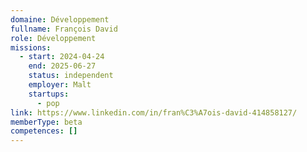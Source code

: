 ```yaml
---
domaine: Développement
fullname: François David
role: Développement
missions:
  - start: 2024-04-24
    end: 2025-06-27
    status: independent
    employer: Malt
    startups:
      - pop
link: https://www.linkedin.com/in/fran%C3%A7ois-david-414858127/
memberType: beta
competences: []
---
```


